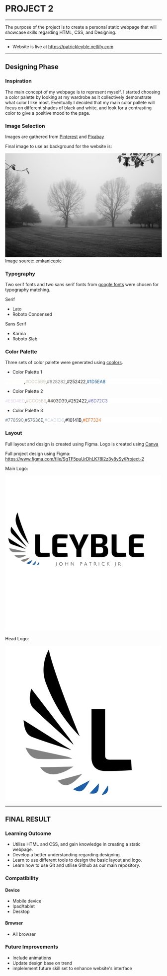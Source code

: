 # **PROJECT 2** 
---
The purpose of the project is to create a personal static webpage that will showcase skills regarding HTML, CSS, and Designing.

---
* Website is live at https://patrickleyble.netlify.com
---

## **Designing Phase**

### Inspiration
The main concept of my webpage is to represent myself. I started choosing a color palette by looking at my wardrobe as it collectively demonstrate what color I like most. Eventually I decided that my main color pallete will focus on different shades of black and white, and look for a contrasting color to give a positive mood to the page.

### Image Selection
Images are gathered from [Pinterest](https://www.pinterest.com.au/) and [Pixabay](https://pixabay.com/)

Final image to use as background for the website is:

![Background Image](./assets/images/photo-7.jpg)
Image source: [emkanicepic](https://pixabay.com/en/tree-landscape-nature-fog-3080940/)
### Typography
Two serif fonts and two sans serif fonts from [google fonts](https://fonts.google.com/) were chosen for typography matching.

Serif
* Lato
* Roboto Condensed

Sans Serif
* Karma
* Roboto Slab

### Color Palette
Three sets of color palette were generated using [coolors](https://coolors.co/).

* Color Palette 1
<p style="background-color: white;">
<span style="color:#FFFCF2">#FFFCF2</span>,<span style="color:#CCC5B9">#CCC5B9</span>,<span style="color:#828282">#828282</span>,<span style="color:#252422">#252422</span>,<span style="color:#1D5EA8">#1D5EA8</span></p>

* Color Palette 2
<p style="background-color: white">
<span style="color:#E5D4ED">#E5D4ED</span>,<span style="color:#CCC5B9">#CCC5B9</span>,<span style="color:#403D39">#403D39</span>,<span style="color:#252422">#252422</span>,<span style="color:#6D72C3">#6D72C3</span></p>

* Color Palette 3
<p style="background-color: white">
<span style="color:#778590">#778590</span>,<span style="color:#57636E">#57636E</span>,<span style="color:#CAD1D6">#CAD1D6</span>,<span style="color:#10141B">#10141B</span>,<span style="color:#EF7324">#EF7324</span></p>

### Layout

Full layout and design is created using Figma. Logo is created using [Canva](https://www.canva.com/)

Full project design using Figma: https://www.figma.com/file/SgTF5puUrDhLK78l2z3y8ySy/Project-2

Main Logo:

![Main Logo](./assets/images/pat-logo.png)

Head Logo:

![Header Logo](./assets/images/head-logo.png)

---
## FINAL RESULT

### Learning Outcome
- Utilise HTML and CSS, and gain knowledge in creating a static webpage.
- Develop a better understanding regarding designing.
- Learn to use different tools to design the basic layout and logo.
- Learn how to use Git and utilise Github as our main repository.

### Compatibility

#### Device
- Mobile device
- Ipad/tablet
- Desktop

#### Browser

- All browser

### Future Improvements

- Include animations
- Update design base on trend
- implelement future skill set to enhance website's interface 